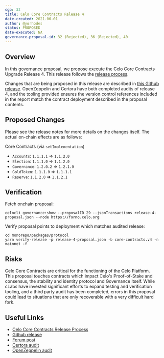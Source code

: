 ```yaml
---
cgp: 32
title: Celo Core Contracts Release 4
date-created: 2021-06-01
author: @yorhodes
status: PROPOSED
date-executed: NA
governance-proposal-id: 32 (Rejected), 36 (Rejected), 40
---
```


## Overview

In this governance proposal, we propose execute the Celo Core Contracts Upgrade Release 4. This release follows the [release process](https://docs.celo.org/community/release-process/smart-contracts).

Changes that are being proposed in this release are described in [this Github release](https://github.com/celo-org/celo-monorepo/releases/tag/celo-core-contracts-v5.post-audit). 
OpenZeppelin and Certora have both completed audits of release 4, and the tooling provided ensures the version control references included in the report match the contract deployment described in the proposal contents.

## Proposed Changes

Please see the release notes for more details on the changes itself. The actual on-chain effects are as follows:

Core Contracts (via `setImplementation`)
- `Accounts`: `1.1.1.1` => `1.1.2.0`
- `Election`: `1.1.1.0` => `1.1.2.0`
- `Governance`: `1.2.0.2` => `1.2.1.0`
- `GoldToken`: `1.1.1.0` => `1.1.1.1`
- `Reserve`: `1.1.2.0` => `1.1.2.1`


## Verification

Fetch onchain proposal:
```
celocli governance:show --proposalID 29 --jsonTransactions release-4-proposal.json --node https://forno.celo.org
```

Verify proposal points to deployment which matches audited release:
```
cd monorepo/packages/protocol
yarn verify-release -p release-4-proposal.json -b core-contracts.v4 -n mainnet -f
```

## Risks

Celo Core Contracts are critical for the functioning of the Celo Platform. This proposal touches contracts which impact Celo's Proof-of-Stake and consensus, the stability and identity protocol and Governance itself. 
While cLabs have invested significant efforts to expand testing and verification tooling, and a third party audit has been completed, errors in this proposal could lead to situations that are only recoverable with a very difficult hard fork.

## Useful Links

* [Celo Core Contracts Release Process](https://docs.celo.org/community/release-process/smart-contracts)
* [Github release](https://github.com/celo-org/celo-monorepo/releases/tag/celo-contracts-v5.post-audit)
* [Forum post](https://forum.celo.org/t/core-contracts-release-4/1166)
* [Certora audit](https://certora.atlassian.net/wiki/spaces/CVR/pages/38862852/Formal+Verification+of+Celo+Core+Contracts+Release+4)
* [OpenZeppelin audit](https://blog.openzeppelin.com/celo-audit-release-5/)

